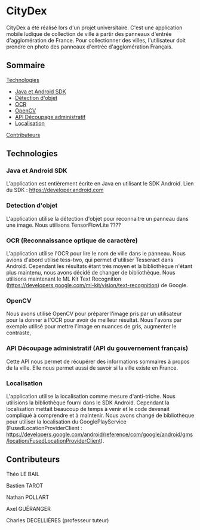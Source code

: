 # CityDex

CityDex a été réalisé lors d'un projet universitaire.
C'est une application mobile ludique de collection de ville à partir des panneaux d'entrée d'agglomération de France.
Pour collectionner des villes, l'utilisateur doit prendre en photo des panneaux d'entrée d'agglomération Français.

## Sommaire

[Technologies](https://github.com/TLBail/CityDex/blob/main/README.md#technologies)
 - [Java et Android SDK](https://github.com/TLBail/CityDex/blob/main/README.md#java-et-android-sdk)
 - [Détection d'objet](https://github.com/TLBail/CityDex/blob/main/README.md#java-et-android-sdk)
 - [OCR](https://github.com/TLBail/CityDex/blob/main/README.md#ocr-reconnaissance-optique-de-caractère)
 - [OpenCV](https://github.com/TLBail/CityDex/blob/main/README.md#opencv)
 - [API Découpage administratif](https://github.com/TLBail/CityDex/blob/main/README.md#api-découpage-administratif-api-du-gouvernement-français)
 - [Localisation](https://github.com/TLBail/CityDex/blob/main/README.md#localisation)

[Contributeurs](https://github.com/TLBail/CityDex/blob/main/README.md#contributeurs)

## Technologies

### Java et Android SDK

L'application est entièrement écrite en Java en utilisant le SDK Android.
Lien du SDK : https://developer.android.com

### Detection d'objet

L'application utilise la détection d'objet pour reconnaitre un panneau dans une image.
Nous utilisons TensorFlowLite ????

### OCR (Reconnaissance optique de caractère)

L'application utilise l'OCR pour lire le nom de ville dans le panneau.
Nous avions d'abord utilisé tess-two, qui permet d'utiliser Tesseract dans Android.
Cependant les résultats étant très moyen et la bibliothèque n'étant plus maintenu, nous avons décidé de changer de bibliothèque.
Nous utilisons maintenant le ML Kit Text Recognition (https://developers.google.com/ml-kit/vision/text-recognition) de Google.

### OpenCV

Nous avons utilisé OpenCV pour préparer l'image pris par un utilisateur pour la donner à l'OCR pour avoir de meilleur résultat.
Nous l'avons par exemple utilisé pour mettre l'image en nuances de gris, augmenter le contraste, 

### API Découpage administratif (API du gouvernement français)

Cette API nous permet de récupérer des informations sommaires à propos de la ville.
Elle nous permet aussi de savoir si la ville existe en France.

### Localisation

L'application utilise la localisation comme mesure d'anti-triche.
Nous utilisions la bibliothèque fourni dans le SDK Android.
Cependant la localisation mettait beaucoup de temps à venir et le code devenait compliqué à comprendre et à maintenir.
Nous avons changé de bibliothèque pour utiliser la localisation du GooglePlayService (FusedLocationProviderClient : https://developers.google.com/android/reference/com/google/android/gms/location/FusedLocationProviderClient).

## Contributeurs

Théo LE BAIL

Bastien TAROT

Nathan POLLART

Axel GUÉRANGER

Charles DECELLIÈRES (professeur tuteur)

<!--

Rajouter lien playstore
Rajouter le fait d'inciter à creer une issue s'il y a un probleme
Ajouter un sommaire ?
Ajouter une partie fonctionnement ?

-->
